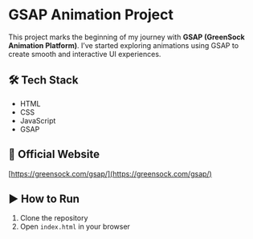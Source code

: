 # GSAP Animation Project

This project marks the beginning of my journey with **GSAP (GreenSock Animation Platform)**. I’ve started exploring animations using GSAP to create smooth and interactive UI experiences.

## 🛠️ Tech Stack

- HTML  
- CSS  
- JavaScript  
- GSAP



  

## 🔗 Official Website

[https://greensock.com/gsap/](https://greensock.com/gsap/)

## ▶️ How to Run

1. Clone the repository  
2. Open `index.html` in your browser  

